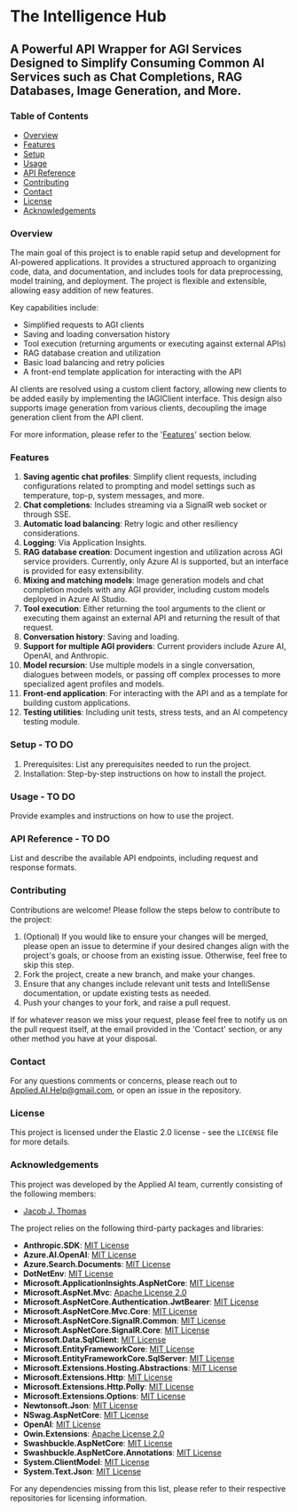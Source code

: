 # The Intelligence Hub 
## A Powerful API Wrapper for AGI Services Designed to Simplify Consuming Common AI Services such as Chat Completions, RAG Databases, Image Generation, and More.

### Table of Contents
- [Overview](#overview)
- [Features](#features)
- [Setup](#setup)
- [Usage](#usage)
- [API Reference](#api-reference)
- [Contributing](#contributing)
- [Contact](#contact)
- [License](#license)
- [Acknowledgements](#acknowledgements)

### Overview
The main goal of this project is to enable rapid setup and development for AI-powered applications. It provides a structured approach to organizing code, data, and documentation, and includes tools for data preprocessing, model training, and deployment. The project is flexible and extensible, allowing easy addition of new features.

Key capabilities include:
- Simplified requests to AGI clients
- Saving and loading conversation history
- Tool execution (returning arguments or executing against external APIs)
- RAG database creation and utilization
- Basic load balancing and retry policies
- A front-end template application for interacting with the API

AI clients are resolved using a custom client factory, allowing new clients to be added easily by implementing the IAGIClient interface. This design also supports image generation from various clients, decoupling the image generation client from the API client.

For more information, please refer to the '[Features](#features)' section below.

### Features
1. **Saving agentic chat profiles**: Simplify client requests, including configurations related to prompting and model settings such as temperature, top-p, system messages, and more.
2. **Chat completions**: Includes streaming via a SignalR web socket or through SSE.
3. **Automatic load balancing**: Retry logic and other resiliency considerations.
4. **Logging**: Via Application Insights.
5. **RAG database creation**: Document ingestion and utilization across AGI service providers. Currently, only Azure AI is supported, but an interface is provided for easy extensibility.
6. **Mixing and matching models**: Image generation models and chat completion models with any AGI provider, including custom models deployed in Azure AI Studio.
7. **Tool execution**: Either returning the tool arguments to the client or executing them against an external API and returning the result of that request.
8. **Conversation history**: Saving and loading.
9. **Support for multiple AGI providers**: Current providers include Azure AI, OpenAI, and Anthropic.
10. **Model recursion**: Use multiple models in a single conversation, dialogues between models, or passing off complex processes to more specialized agent profiles and models.
11. **Front-end application**: For interacting with the API and as a template for building custom applications.
12. **Testing utilities**: Including unit tests, stress tests, and an AI competency testing module.

### Setup - TO DO
1. Prerequisites: List any prerequisites needed to run the project.
2. Installation: Step-by-step instructions on how to install the project.

### Usage - TO DO
Provide examples and instructions on how to use the project.

### API Reference - TO DO
List and describe the available API endpoints, including request and response formats.

### Contributing
Contributions are welcome! Please follow the steps below to contribute to the project:
1. (Optional) If you would like to ensure your changes will be merged, please open an issue to determine if your desired changes align with the project's goals, or choose from an existing issue. Otherwise, feel free to skip this step.
2. Fork the project, create a new branch, and make your changes. 
3. Ensure that any changes include relevant unit tests and IntelliSense documentation, or update existing tests as needed.
4. Push your changes to your fork, and raise a pull request.

If for whatever reason we miss your request, please feel free to notify us on the pull request itself, at the email provided in the 'Contact' section, or any other method you have at your disposal.

### Contact
For any questions comments or concerns, please reach out to Applied.AI.Help@gmail.com, or open an issue in the repository.

### License
This project is licensed under the Elastic 2.0 license - see the `LICENSE` file for more details.

### Acknowledgements
This project was developed by the Applied AI team, currently consisting of the following members: 
- [Jacob J. Thomas](https://github.com/jacob-j-thomas)

The project relies on the following third-party packages and libraries:
- **Anthropic.SDK**: [MIT License](https://github.com/tghamm/Anthropic.SDK/blob/main/LICENSE.md)
- **Azure.AI.OpenAI**: [MIT License](https://github.com/Azure/azure-sdk-for-net/blob/main/LICENSE.txt)
- **Azure.Search.Documents**: [MIT License](https://github.com/Azure/azure-sdk-for-net/blob/main/LICENSE.txt)
- **DotNetEnv**: [MIT License](https://github.com/tonerdo/dotnet-env/blob/master/LICENSE)
- **Microsoft.ApplicationInsights.AspNetCore**: [MIT License](https://github.com/microsoft/ApplicationInsights-dotnet/blob/develop/LICENSE)
- **Microsoft.AspNet.Mvc**: [Apache License 2.0](https://github.com/aspnet/AspNetWebStack/blob/main/LICENSE.txt)
- **Microsoft.AspNetCore.Authentication.JwtBearer**: [MIT License](https://github.com/dotnet/aspnetcore/blob/main/LICENSE.txt)
- **Microsoft.AspNetCore.Mvc.Core**: [MIT License](https://github.com/dotnet/aspnetcore/blob/main/LICENSE.txt)
- **Microsoft.AspNetCore.SignalR.Common**: [MIT License](https://github.com/dotnet/aspnetcore/blob/main/LICENSE.txt)
- **Microsoft.AspNetCore.SignalR.Core**: [MIT License](https://github.com/dotnet/aspnetcore/blob/main/LICENSE.txt)
- **Microsoft.Data.SqlClient**: [MIT License](https://github.com/dotnet/SqlClient/blob/main/LICENSE)
- **Microsoft.EntityFrameworkCore**: [MIT License](https://github.com/dotnet/efcore/blob/main/LICENSE.txt)
- **Microsoft.EntityFrameworkCore.SqlServer**: [MIT License](https://github.com/dotnet/efcore/blob/main/LICENSE.txt)
- **Microsoft.Extensions.Hosting.Abstractions**: [MIT License](https://github.com/dotnet/runtime/blob/main/LICENSE.TXT)
- **Microsoft.Extensions.Http**: [MIT License](https://github.com/dotnet/runtime/blob/main/LICENSE.TXT)
- **Microsoft.Extensions.Http.Polly**: [MIT License](https://github.com/dotnet/aspnetcore/blob/main/LICENSE.txt)
- **Microsoft.Extensions.Options**: [MIT License](https://github.com/dotnet/runtime/blob/main/LICENSE.TXT)
- **Newtonsoft.Json**: [MIT License](https://github.com/JamesNK/Newtonsoft.Json/blob/master/LICENSE.md)
- **NSwag.AspNetCore**: [MIT License](https://github.com/RicoSuter/NSwag/blob/master/LICENSE.md)
- **OpenAI**: [MIT License](https://github.com/openai/openai-dotnet/blob/main/LICENSE)
- **Owin.Extensions**: [Apache License 2.0](https://github.com/owin-contrib/owin-hosting/blob/master/LICENSE.txt)
- **Swashbuckle.AspNetCore**: [MIT License](https://github.com/domaindrivendev/Swashbuckle.AspNetCore/blob/master/LICENSE)
- **Swashbuckle.AspNetCore.Annotations**: [MIT License](https://github.com/domaindrivendev/Swashbuckle.AspNetCore/blob/master/LICENSE)
- **System.ClientModel**: [MIT License](https://github.com/Azure/azure-sdk-for-net/blob/main/LICENSE.txt)
- **System.Text.Json**: [MIT License](https://github.com/dotnet/runtime/blob/main/LICENSE.TXT)

For any dependencies missing from this list, please refer to their respective repositories for licensing information.